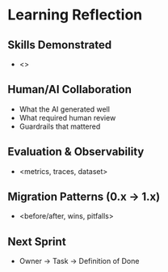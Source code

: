 # Learning Reflection
## Skills Demonstrated
- <>

## Human/AI Collaboration
- What the AI generated well
- What required human review
- Guardrails that mattered

## Evaluation & Observability
- <metrics, traces, dataset>

## Migration Patterns (0.x → 1.x)
- <before/after, wins, pitfalls>

## Next Sprint
- Owner → Task → Definition of Done
